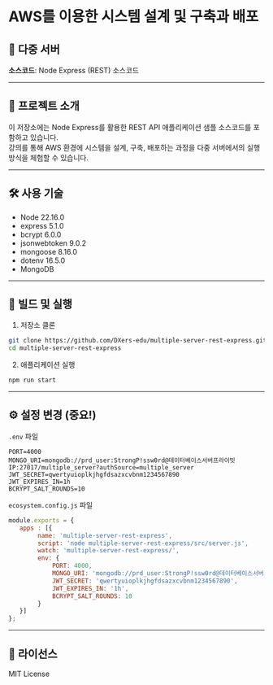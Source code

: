 # AWS를 이용한 시스템 설계 및 구축과 배포

## 🏁 다중 서버
**소스코드**: Node Express (REST) 소스코드

---

## 📖 프로젝트 소개
이 저장소에는 Node Express를 활용한 REST API 애플리케이션 샘플 소스코드를 포함하고 있습니다.  
강의를 통해 AWS 환경에 시스템을 설계, 구축, 배포하는 과정을 다중 서버에서의 실행 방식을 체험할 수 있습니다.

---

## 🛠️ 사용 기술
- Node 22.16.0
- express 5.1.0
- bcrypt 6.0.0
- jsonwebtoken 9.0.2
- mongoose 8.16.0
- dotenv 16.5.0
- MongoDB

---

## 🚀 빌드 및 실행
1. 저장소 클론  
```bash
git clone https://github.com/DXers-edu/multiple-server-rest-express.git
cd multiple-server-rest-express
```

2. 애플리케이션 실행  
```bash
npm run start
```

---

## ⚙️ 설정 변경 (중요!)

`.env` 파일

```properties
PORT=4000
MONGO_URI=mongodb://prd_user:StrongP!ssw0rd@데이터베이스서버프라이빗IP:27017/multiple_server?authSource=multiple_server
JWT_SECRET=qwertyuioplkjhgfdsazxcvbnm1234567890
JWT_EXPIRES_IN=1h
BCRYPT_SALT_ROUNDS=10
```

`ecosystem.config.js` 파일

```javascript
module.exports = {
   apps : [{
        name: 'multiple-server-rest-express',
        script: 'node multiple-server-rest-express/src/server.js',
        watch: 'multiple-server-rest-express/',
        env: {
            PORT: 4000,
            MONGO_URI: 'mongodb://prd_user:StrongP!ssw0rd@데이터베이스서버프라이빗IP:27017/multiple_server?authSource=multiple_server',
            JWT_SECRET: 'qwertyuioplkjhgfdsazxcvbnm1234567890',
            JWT_EXPIRES_IN: '1h',
            BCRYPT_SALT_ROUNDS: 10
        }
   }]
};
```

---

## 📜 라이선스
MIT License  
